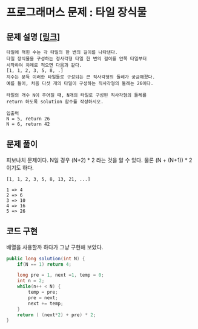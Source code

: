 # 프로그래머스 문제 : 타일 장식물

## 문제 설명 [[링크]](https://programmers.co.kr/learn/courses/30/lessons/43104)

```
타일에 적힌 수는 각 타일의 한 변의 길이를 나타낸다. 
타일 장식물을 구성하는 정사각형 타일 한 변의 길이를 안쪽 타일부터 
시작하여 차례로 적으면 다음과 같다.
[1, 1, 2, 3, 5, 8, .]
지수는 문득 이러한 타일들로 구성되는 큰 직사각형의 둘레가 궁금해졌다. 
예를 들어, 처음 다섯 개의 타일이 구성하는 직사각형의 둘레는 26이다.

타일의 개수 N이 주어질 때, N개의 타일로 구성된 직사각형의 둘레를 
return 하도록 solution 함수를 작성하시오.

입출력
N = 5, return 26
N = 6, return 42
```



## 문제 풀이 

피보나치 문제이다. N일 경우 (N+2) * 2 라는 것을 알 수 있다. 물론 (N + (N+1)) * 2 이기도 하다.

```
[1, 1, 2, 3, 5, 8, 13, 21, ...]

1 => 4
2 => 6
3 => 10
4 => 16
5 => 26
```



## 코드 구현

배열을 사용할까 하다가 그냥 구현해 보았다.

```java
public long solution(int N) {
    if(N == 1) return 4;

    long pre = 1, next =1, temp = 0;
    int n = 2;
    while(n++ < N) {
        temp = pre;
        pre = next;
        next += temp;
    }
    return ( (next*2) + pre) * 2;
}
```

